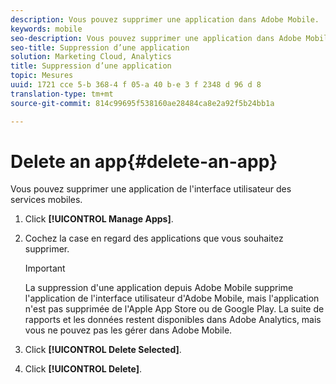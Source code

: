 ```yaml
---
description: Vous pouvez supprimer une application dans Adobe Mobile.
keywords: mobile
seo-description: Vous pouvez supprimer une application dans Adobe Mobile.
seo-title: Suppression d’une application
solution: Marketing Cloud, Analytics
title: Suppression d’une application
topic: Mesures
uuid: 1721 cce 5-b 368-4 f 05-a 40 b-e 3 f 2348 d 96 d 8
translation-type: tm+mt
source-git-commit: 814c99695f538160ae28484ca8e2a92f5b24bb1a

---
```



# Delete an app{#delete-an-app}

Vous pouvez supprimer une application de l'interface utilisateur des services mobiles.

1. Click **[!UICONTROL Manage Apps]**.
1. Cochez la case en regard des applications que vous souhaitez supprimer.

   >[!IMPORTANT]
   >
   >La suppression d'une application depuis Adobe Mobile supprime l'application de l'interface utilisateur d'Adobe Mobile, mais l'application n'est pas supprimée de l'Apple App Store ou de Google Play. La suite de rapports et les données restent disponibles dans Adobe Analytics, mais vous ne pouvez pas les gérer dans Adobe Mobile.

1. Click **[!UICONTROL Delete Selected]**.
1. Click **[!UICONTROL Delete]**.
